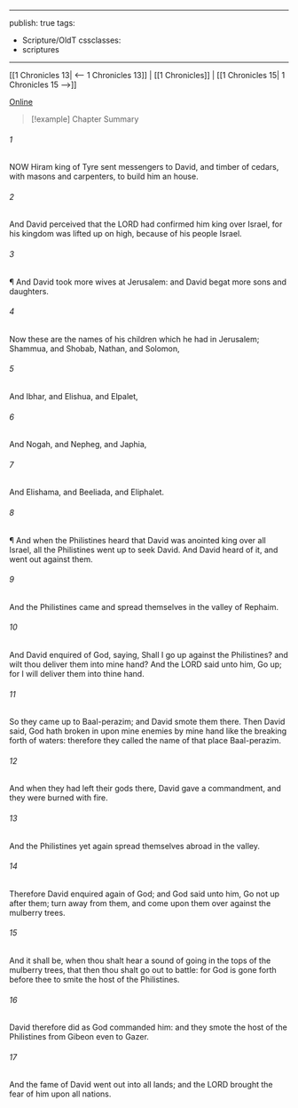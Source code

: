 

---
publish: true
tags:
  - Scripture/OldT
cssclasses:
  - scriptures
---
[[1 Chronicles 13| <-- 1 Chronicles 13]] | [[1 Chronicles]] | [[1 Chronicles 15| 1 Chronicles 15 -->]]

[Online](https://churchofjesuschrist.org/study/scriptures/ot/1-chr/14?lang=eng)

>[!example] Chapter Summary
>
###### 1
NOW Hiram king of Tyre sent messengers to David, and timber of cedars, with masons and carpenters, to build him an house.
###### 2
And David perceived that the LORD had confirmed him king over Israel, for his kingdom was lifted up on high, because of his people Israel.
###### 3
¶ And David took more wives at Jerusalem: and David begat more sons and daughters.
###### 4
Now these are the names of his children which he had in Jerusalem; Shammua, and Shobab, Nathan, and Solomon,
###### 5
And Ibhar, and Elishua, and Elpalet,
###### 6
And Nogah, and Nepheg, and Japhia,
###### 7
And Elishama, and Beeliada, and Eliphalet.
###### 8
¶ And when the Philistines heard that David was anointed king over all Israel, all the Philistines went up to seek David.  And David heard of it, and went out against them.
###### 9
And the Philistines came and spread themselves in the valley of Rephaim.
###### 10
And David enquired of God, saying, Shall I go up against the Philistines?  and wilt thou deliver them into mine hand?  And the LORD said unto him, Go up; for I will deliver them into thine hand.
###### 11
So they came up to Baal-perazim; and David smote them there.  Then David said, God hath broken in upon mine enemies by mine hand like the breaking forth of waters: therefore they called the name of that place Baal-perazim.
###### 12
And when they had left their gods there, David gave a commandment, and they were burned with fire.
###### 13
And the Philistines yet again spread themselves abroad in the valley.
###### 14
Therefore David enquired again of God; and God said unto him, Go not up after them; turn away from them, and come upon them over against the mulberry trees.
###### 15
And it shall be, when thou shalt hear a sound of going in the tops of the mulberry trees, that then thou shalt go out to battle: for God is gone forth before thee to smite the host of the Philistines.
###### 16
David therefore did as God commanded him: and they smote the host of the Philistines from Gibeon even to Gazer.
###### 17
And the fame of David went out into all lands; and the LORD brought the fear of him upon all nations.



